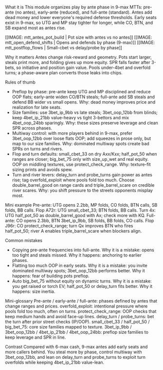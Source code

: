 What it is
This module organizes play by ante phase in 9-max MTTs: pre-ante (no antes), early-ante (reduced), and full-ante (standard). Antes add dead money and lower everyone's required defense thresholds. Early seats exist in 9-max, so UTG and MP stay tighter for longer, while CO, BTN, and SB expand most as antes rise.

[[IMAGE: mtt_antes_pot_build | Pot size with antes vs no antes]]
[[IMAGE: mtt_open_defend_shifts | Opens and defends by phase (9-max)]]
[[IMAGE: mtt_postflop_flows | Small-cbet vs delay/probe by phase]]

Why it matters
Antes change risk-reward and geometry. Pots start larger, steals print more, and folding gives up more equity. SPR falls faster after 3-bets, so initiative and position gain value. Pools under-4bet and overfold turns; a phase-aware plan converts those leaks into chips.

Rules of thumb
- Preflop by phase: pre-ante keep UTG and MP disciplined and reduce OOP flats; early-ante widen CO/BTN steals; full-ante add SB steals and defend BB wider vs small opens. Why: dead money improves price and realization for late seats.
- Size families: use 3bet_ip_9bb vs late steals; 3bet_oop_12bb from blinds; keep 4bet_ip_21bb value-heavy vs tight 3-bettors and mix 4bet_oop_24bb sparingly. Why: these sizes preserve leverage and clean SPR across phases.
- Multiway control: with more players behind in 9-max, prefer 3bet_oop_12bb over loose flats OOP; add squeezes in prose only, but map to our size families. Why: dominated multiway spots create bad SPRs on turns and rivers.
- Flop and turn defaults: small_cbet_33 on dry Axx/Kxx; half_pot_50 when ranges are closer; big_bet_75 only with size_up_wet and real equity. OOP on middling textures, use protect_check_range. Why: texture-fit sizing prints and avoids spew.
- Turn and river levers: delay_turn and probe_turns gain power as antes rise; tag overfold_exploit where pools fold too much. Choose double_barrel_good on range cards and triple_barrel_scare on credible river scares. Why: you shift pressure to the streets opponents misplay most.

Mini example
Pre-ante: UTG opens 2.2bb, MP folds, CO folds, BTN calls, SB folds, BB calls. Flop A72r: UTG small_cbet_33; BTN folds, BB calls. Turn 4x: UTG half_pot_50 as double_barrel_good with Ax; check more with KQ.
Full-ante: CO opens 2.3bb, BTN 3bet_ip_9bb, SB folds, BB folds, CO calls. Flop J96r: CO protect_check_range; turn Qx improves BTN who fires half_pot_50; river A enables triple_barrel_scare when blockers align.

Common mistakes
- Copying pre-ante frequencies into full-ante. Why it is a mistake: opens too tight and steals missed. Why it happens: anchoring to earlier phases.
- Flatting too much OOP in early seats. Why it is a mistake: you invite dominated multiway spots; 3bet_oop_12bb performs better. Why it happens: fear of building pots preflop.
- Auto big_bet_75 without equity on dynamic turns. Why it is a mistake: you get raised or torch EV; half_pot_50 or delay_turn fits better. Why it happens: size inertia.

Mini-glossary
Pre-ante / early-ante / full-ante: phases defined by antes that change ranges and prices.
overfold_exploit: intentional pressure where pools fold too much, often on turns.
protect_check_range: OOP checks that keep medium hands and avoid face-up lines.
delay_turn / probe_turns: bet the turn after prior street checks (IP/OOP).
small_cbet_33 / half_pot_50 / big_bet_75: core size families mapped to texture.
3bet_ip_9bb / 3bet_oop_12bb / 4bet_ip_21bb / 4bet_oop_24bb: preflop size families to keep leverage and SPR in line.

Contrast
Compared with 6-max cash, 9-max antes add early seats and more callers behind. You steal more by phase, control multiway with 3bet_oop_12bb, and lean on delay_turn and probe_turns to exploit turn overfolds while keeping 4bet_ip_21bb value-lean.
